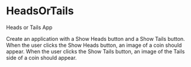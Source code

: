 # HeadsOrTails
Heads or Tails App

Create an application with a Show Heads button and a Show Tails button.
When the user clicks the Show Heads button, an image of a coin should appear.
When the user clicks the Show Tails button, an image of the Tails side of a coin should appear.
